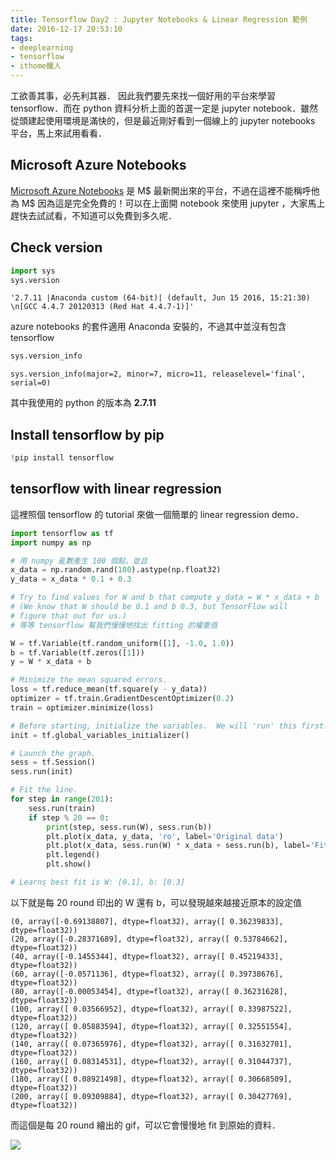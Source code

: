 ```yaml
---
title: Tensorflow Day2 : Jupyter Notebooks & Linear Regression 範例
date: 2016-12-17 20:53:10
tags:
- deeplearning
- tensorflow
- ithome鐵人
---
```


工欲善其事，必先利其器．
因此我們要先來找一個好用的平台來學習 tensorflow．而在 python 資料分析上面的首選一定是 jupyter notebook．雖然從頭建起使用環境是滿快的，但是最近剛好看到一個線上的 jupyter notebooks 平台，馬上來試用看看．

<!--more-->

## Microsoft Azure Notebooks
[Microsoft Azure Notebooks](https://notebooks.azure.com/) 是 M\$ 最新開出來的平台，不過在這裡不能稱呼他為 M\$ 因為這是完全免費的！可以在上面開 notebook 來使用 jupyter ，大家馬上趕快去試試看，不知道可以免費到多久呢．

## Check version


```python
import sys
sys.version
```


    '2.7.11 |Anaconda custom (64-bit)| (default, Jun 15 2016, 15:21:30) \n[GCC 4.4.7 20120313 (Red Hat 4.4.7-1)]'

azure notebooks 的套件適用 Anaconda 安裝的，不過其中並沒有包含 tensorflow


```python
sys.version_info
```


    sys.version_info(major=2, minor=7, micro=11, releaselevel='final', serial=0)

其中我使用的 python 的版本為 **2.7.11**

## Install tensorflow by pip


```python
!pip install tensorflow
```


## tensorflow with linear regression
這裡照個 tensorflow 的 tutorial 來做一個簡單的 linear regression demo．


```python
import tensorflow as tf
import numpy as np

# 用 numpy 亂數產生 100 個點，並且
x_data = np.random.rand(100).astype(np.float32)
y_data = x_data * 0.1 + 0.3

# Try to find values for W and b that compute y_data = W * x_data + b
# (We know that W should be 0.1 and b 0.3, but TensorFlow will
# figure that out for us.) 
# 等等 tensorflow 幫我們慢慢地找出 fitting 的權重值

W = tf.Variable(tf.random_uniform([1], -1.0, 1.0))
b = tf.Variable(tf.zeros([1]))
y = W * x_data + b

# Minimize the mean squared errors.
loss = tf.reduce_mean(tf.square(y - y_data))
optimizer = tf.train.GradientDescentOptimizer(0.2)
train = optimizer.minimize(loss)

# Before starting, initialize the variables.  We will 'run' this first.
init = tf.global_variables_initializer()

# Launch the graph.
sess = tf.Session()
sess.run(init)

# Fit the line.
for step in range(201):
    sess.run(train)
    if step % 20 == 0:
        print(step, sess.run(W), sess.run(b))
        plt.plot(x_data, y_data, 'ro', label='Original data')
        plt.plot(x_data, sess.run(W) * x_data + sess.run(b), label='Fitted line')
        plt.legend()
        plt.show()

# Learns best fit is W: [0.1], b: [0.3]
```

以下就是每 20 round 印出的 W 還有 b，可以發現越來越接近原本的設定值

```
(0, array([-0.69138807], dtype=float32), array([ 0.36239833], dtype=float32))
(20, array([-0.28371689], dtype=float32), array([ 0.53784662], dtype=float32))
(40, array([-0.1455344], dtype=float32), array([ 0.45219433], dtype=float32))
(60, array([-0.0571136], dtype=float32), array([ 0.39738676], dtype=float32))
(80, array([-0.00053454], dtype=float32), array([ 0.36231628], dtype=float32))
(100, array([ 0.03566952], dtype=float32), array([ 0.33987522], dtype=float32))
(120, array([ 0.05883594], dtype=float32), array([ 0.32551554], dtype=float32))
(140, array([ 0.07365976], dtype=float32), array([ 0.31632701], dtype=float32))
(160, array([ 0.08314531], dtype=float32), array([ 0.31044737], dtype=float32))
(180, array([ 0.08921498], dtype=float32), array([ 0.30668509], dtype=float32))
(200, array([ 0.09309884], dtype=float32), array([ 0.30427769], dtype=float32))
```

而這個是每 20 round 繪出的 gif，可以它會慢慢地 fit 到原始的資料．

![](http://i.imgur.com/tNGrsy6.gif)

